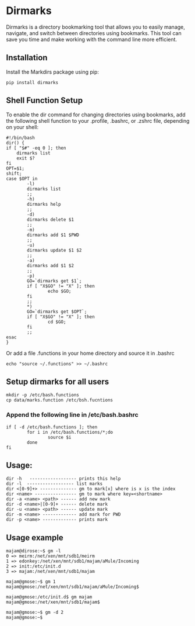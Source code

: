 # Dirmarks
Dirmarks is a directory bookmarking tool that allows you to easily manage, navigate, and switch between directories using bookmarks. This tool can save you time and make working with the command line more efficient.


## Installation
Install the Markdirs package using pip:

```
pip install dirmarks
```

## Shell Function Setup
To enable the dir command for changing directories using bookmarks, add the following shell function to your .profile, .bashrc, or .zshrc file, depending on your shell:

```
#!/bin/bash
dir() {
if [ "$#" -eq 0 ]; then
    dirmarks list
    exit $?
fi
OPT=$1;
shift;
case $OPT in
        -l)
        dirmarks list
        ;;
        -h)
        dirmarks help
        ;;
        -d)
        dirmarks delete $1
        ;;
        -m)
        dirmarks add $1 $PWD
        ;;
        -u)
        dirmarks update $1 $2
        ;;
        -a)
        dirmarks add $1 $2
        ;;
        -p)
        GO=`dirmarks get $1`;
        if [ "X$GO" != "X" ]; then
                echo $GO;
        fi
        ;;
        *)
        GO=`dirmarks get $OPT`;
        if [ "X$GO" != "X" ]; then
                cd $GO;
        fi
        ;;
esac
}
```

Or add a file .functions in your home directory and source it in .bashrc

```
echo "source ~/.functions" >> ~/.bashrc
```
## Setup dirmarks for all users 

```
mkdir -p /etc/bash.functions 
cp data/marks.function /etc/bsh.fucntions
```

### Append the following line in /etc/bash.bashrc

```
if [ -d /etc/bash.functions ]; then
        for i in /etc/bash.functions/*;do 
                source $i
        done
fi
```

## Usage:

```
dir -h   ------------------ prints this help
dir -l	------------------ list marks
dir <[0-9]+> -------------- gm to mark[x] where is x is the index
dir <name> ---------------- gm to mark where key=<shortname>
dir -a <name> <path> ------ add new mark
dir -d <name>|[0-9]+ ------ delete mark
dir -u <name> <path> ------ update mark
dir -m <name> ------------- add mark for PWD
dir -p <name> ------------- prints mark
```

## Usage example

```
majam@dirose:~$ gm -l
0 => meirm:/net/xen/mnt/sdb1/meirm
1 => edonkey:/net/xen/mnt/sdb1/majam/aMule/Incoming
2 => init:/etc/init.d
3 => majam:/net/xen/mnt/sdb1/majam

majam@gmose:~$ gm 1
majam@gmose:/net/xen/mnt/sdb1/majam/aMule/Incoming$ 

majam@gmose:/etc/init.d$ gm majam
majam@gmose:/net/xen/mnt/sdb1/majam$ 

majam@gmose:~$ gm -d 2
majam@gmose:~$
```

